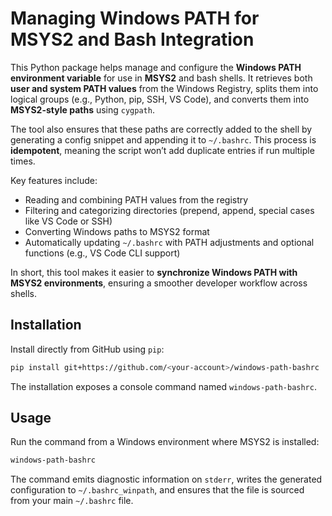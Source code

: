 # Managing Windows PATH for MSYS2 and Bash Integration

This Python package helps manage and configure the **Windows PATH environment variable** for use in **MSYS2** and bash shells. It retrieves both **user and system PATH values** from the Windows Registry, splits them into logical groups (e.g., Python, pip, SSH, VS Code), and converts them into **MSYS2-style paths** using `cygpath`.

The tool also ensures that these paths are correctly added to the shell by generating a config snippet and appending it to `~/.bashrc`. This process is **idempotent**, meaning the script won’t add duplicate entries if run multiple times.

Key features include:

* Reading and combining PATH values from the registry
* Filtering and categorizing directories (prepend, append, special cases like VS Code or SSH)
* Converting Windows paths to MSYS2 format
* Automatically updating `~/.bashrc` with PATH adjustments and optional functions (e.g., VS Code CLI support)

In short, this tool makes it easier to **synchronize Windows PATH with MSYS2 environments**, ensuring a smoother developer workflow across shells.

## Installation

Install directly from GitHub using `pip`:

```bash
pip install git+https://github.com/<your-account>/windows-path-bashrc
```

The installation exposes a console command named `windows-path-bashrc`.

## Usage

Run the command from a Windows environment where MSYS2 is installed:

```bash
windows-path-bashrc
```

The command emits diagnostic information on `stderr`, writes the generated configuration to `~/.bashrc_winpath`, and ensures that the file is sourced from your main `~/.bashrc` file.
